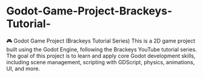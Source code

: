 # Godot-Game-Project-Brackeys-Tutorial-
🎮 Godot Game Project (Brackeys Tutorial Series) This is a 2D game project built using the Godot Engine, following the Brackeys YouTube tutorial series. The goal of this project is to learn and apply core Godot development skills, including scene management, scripting with GDScript, physics, animations, UI, and more.
